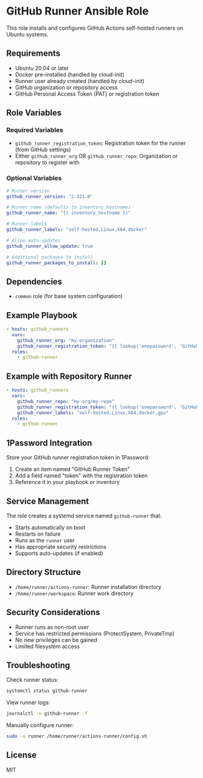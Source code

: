 # GitHub Runner Ansible Role

This role installs and configures GitHub Actions self-hosted runners on Ubuntu systems.

## Requirements

- Ubuntu 20.04 or later
- Docker pre-installed (handled by cloud-init)
- Runner user already created (handled by cloud-init)
- GitHub organization or repository access
- GitHub Personal Access Token (PAT) or registration token

## Role Variables

### Required Variables

- `github_runner_registration_token`: Registration token for the runner (from GitHub settings)
- Either `github_runner_org` OR `github_runner_repo`: Organization or repository to register with

### Optional Variables

```yaml
# Runner version
github_runner_version: "2.321.0"

# Runner name (defaults to inventory hostname)
github_runner_name: "{{ inventory_hostname }}"

# Runner labels
github_runner_labels: "self-hosted,Linux,X64,docker"

# Allow auto-updates
github_runner_allow_update: true

# Additional packages to install
github_runner_packages_to_install: []
```

## Dependencies

- `common` role (for base system configuration)

## Example Playbook

```yaml
- hosts: github_runners
  vars:
    github_runner_org: "my-organization"
    github_runner_registration_token: "{{ lookup('onepassword', 'GitHub Runner Token', field='token') }}"
  roles:
    - github-runner
```

## Example with Repository Runner

```yaml
- hosts: github_runners
  vars:
    github_runner_repo: "my-org/my-repo"
    github_runner_registration_token: "{{ lookup('onepassword', 'GitHub Runner Token', field='token') }}"
    github_runner_labels: "self-hosted,Linux,X64,docker,gpu"
  roles:
    - github-runner
```

## 1Password Integration

Store your GitHub runner registration token in 1Password:

1. Create an item named "GitHub Runner Token"
2. Add a field named "token" with the registration token
3. Reference it in your playbook or inventory

## Service Management

The role creates a systemd service named `github-runner` that:

- Starts automatically on boot
- Restarts on failure
- Runs as the `runner` user
- Has appropriate security restrictions
- Supports auto-updates (if enabled)

## Directory Structure

- `/home/runner/actions-runner`: Runner installation directory
- `/home/runner/workspace`: Runner work directory

## Security Considerations

- Runner runs as non-root user
- Service has restricted permissions (ProtectSystem, PrivateTmp)
- No new privileges can be gained
- Limited filesystem access

## Troubleshooting

Check runner status:
```bash
systemctl status github-runner
```

View runner logs:
```bash
journalctl -u github-runner -f
```

Manually configure runner:
```bash
sudo -u runner /home/runner/actions-runner/config.sh
```

## License

MIT